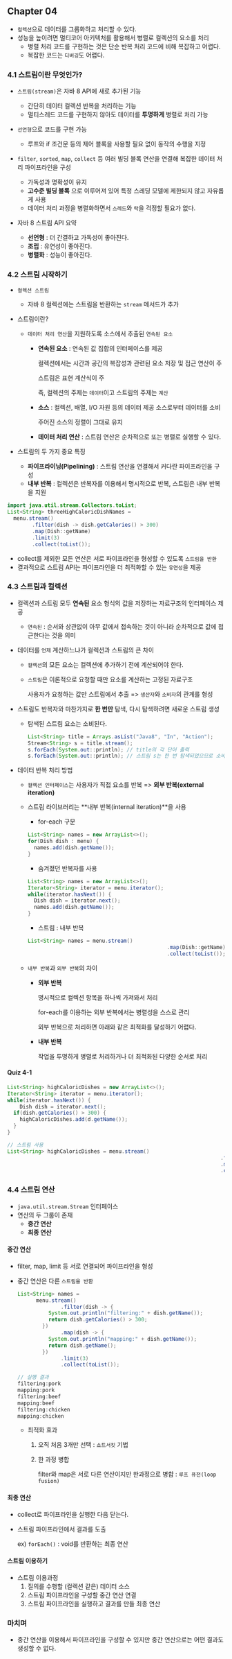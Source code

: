 ## Chapter 04

- `컬렉션`으로 데이터를 그룹화하고 처리할 수 있다.
- 성능을 높이려면 멀티코어 아키텍처를 활용해서 병렬로 컬렉션의 요소를 처리
  - 병렬 처리 코드를 구현하는 것은 단순 반복 처리 코드에 비해 복잡하고 어렵다.
  - 복잡한 코드는 `디버깅`도 어렵다.



### 4.1 스트림이란 무엇인가?

- `스트림(stream)`은 자바 8 API에 새로 추가된 기능
  - 간단히 데이터 컬렉션 반복을 처리하는 기능
  - 멀티스레드 코드를 구현하지 않아도 데이터를 **투명하게** 병렬로 처리 가능
- `선언형`으로 코드를 구현 가능
  - 루프와 if 조건문 등의 제어 블록을 사용할 필요 없이 동작의 수행을 지정

- `filter`, `sorted`, `map`, `collect` 등 여러 빌딩 블록 연산을 연결해 복잡한 데이터 처리 파이프라인을 구성
  - 가독성과 명확성이 유지
  - **고수준 빌딩 블록** 으로 이루어져 있어 특정 스레딩 모델에 제한되지 않고 자유롭게 사용
  - 데이터 처리 과정을 병렬화하면서 `스레드`와 `락`을 걱정할 필요가 없다.
- 자바 8 스트림 API 요약
  - **선언형** : 더 간결하고 가독성이 좋아진다.
  - **조립** : 유연성이 좋아진다.
  - **병렬화** : 성능이 좋아진다.



### 4.2 스트림 시작하기

- `컬렉션 스트림`

  - 자바 8 컬렉션에는 스트림을 반환하는 `stream` 메서드가 추가

- 스트림이란?

  - `데이터 처리 연산`을 지원하도록 소스에서 추출된 `연속된 요소`

    - **연속된 요소** : 연속된 값 집합의 인터페이스를 제공

      컬렉션에서는 시간과 공간의 복잡성과 관련된 요소 저장 및 접근 연산이 주

      스트림은 표현 계산식이 주

      즉, 컬렉션의 주제는 `데이터`이고 스트림의 주제는 `계산`

    - **소스** : 컬렉션, 배열, I/O 자원 등의 데이터 제공 소스로부터 데이터를 소비

      주어진 소스의 정렬이 그대로 유지

    - **데이터 처리 연산** : 스트림 연산은 순차적으로 또는 병렬로 실행할 수 있다.

- 스트림의 두 가지 중요 특징

  - **파이프라이닝(Pipelining)** : 스트림 연산을 연결해서 커다란 파이프라인을 구성
  - **내부 반복** : 컬렉션은 반복자를 이용해서 명시적으로 반복, 스트림은 내부 반복을 지원

```java
import java.util.stream.Collectors.toList;
List<String> threeHighCaloricDishNames = 
  menu.stream()
  		.filter(dish -> dish.getCalories() > 300)
  		.map(Dish::getName)
  		.limit(3)
  		.collect(toList());
```

- collect를 제외한 모든 연산은 서로 파이프라인을 형성할 수 있도록 `스트림을 반환`
- 결과적으로 스트림 API는 파이프라인을 더 최적화할 수 있는 `유연성`을 제공



### 4.3 스트림과 컬렉션

- 컬렉션과 스트림 모두 **연속된** 요소 형식의 값을 저장하는 자료구조의 인터페이스 제공

  - `연속된` : 순서와 상관없이 아무 값에서 접속하는 것이 아니라 순차적으로 값에 접근한다는 것을 의미

- 데이터를 `언제` 계산하느냐가 컬렉션과 스트림의 큰 차이

  - `컬렉션`의 모든 요소는 컬렉션에 추가하기 전에 계산되어야 한다.

  - `스트림`은 이론적으로 요청할 때만 요소를 계산하는 고정된 자료구조

    사용자가 요청하는 값만 스트림에서 추출 => `생산자`와 `소비자`의 관계를 형성

- 스트림도 반복자와 마찬가지로 **한 번만** 탐색, 다시 탐색하려면 새로운 스트림 생성

  - 탐색된 스트림 요소는 소비된다.

    ```java
    List<String> title = Arrays.asList("Java8", "In", "Action");
    Stream<String> s = title.stream();
    s.forEach(System.out::println); // title의 각 단어 출력
    s.forEach(System.out::println); // 스트림 s는 한 번 탐색되었으므로 소비 -> 에러 발생
    ```

- 데이터 반복 처리 방법

  - `컬렉션 인터페이스`는 사용자가 직접 요소를 반복 => **외부 반복(external iteration)**

  - 스트림 라이브러리는 **내부 반복(internal iteration)**을 사용

    - for-each 구문

    ```java
    List<String> names = new ArrayList<>();
    for(Dish dish : menu) {
      names.add(dish.getName());
    }
    ```

    - 숨겨졌던 반복자를 사용

    ```java
    List<String> names = new ArrayList<>();
    Iterator<String> iterator = menu.iterator();
    while(iterator.hasNext()) {
      Dish dish = iterator.next();
      names.add(dish.getName());
    }
    ```

    - 스트림 : 내부 반복

    ```java
    List<String> names = menu.stream()
      											 .map(Dish::getName)
      											 .collect(toList());
    ```

  - `내부 반복`과 `외부 반복`의 차이

    - **외부 반복**

      명시적으로 컬렉션 항목을 하나씩 가져와서 처리

      for-each를 이용하는 외부 반복에서는 병렬성을 스스로 관리

      외부 반복으로 처리하면 아래와 같은 최적화를 달성하기 어렵다.

    - **내부 반복**

      작업을 투명하게 병렬로 처리하거나 더 최적화된 다양한 순서로 처리



#### Quiz 4-1

```java
List<String> highCaloricDishes = new ArrayList<>();
Iterator<String> iterator = menu.iterator();
while(iterator.hasNext()) {
	Dish dish = iterator.next();
  if(dish.getCalories() > 300) {
    highCaloricDishes.add(d.getName());
  }
}

// 스트림 사용
List<String> highCaloricDishes = menu.stream()
  																	 .filter(dish -> dish.getCalories() > 300)
  																	 .map(Dish::getName)
  																	 .collect(toList());
```



### 4.4 스트림 연산

- `java.util.stream.Stream` 인터페이스
- 연산의 두 그룹이 존재
  - **중간 연산**
  - **최종 연산**



#### 중간 연산

- filter, map, limit 등 서로 연결되어 파이프라인을 형성

- 중간 연산은 다른 `스트림을 반환`

  ```java
  List<String> names =
    	menu.stream()
    			.filter(dish -> {
            System.out.println("filtering:" + dish.getName());
            return dish.getCalories() > 300;
          })
    			.map(dish -> {
            System.out.println("mapping:" + dish.getName());
            return dish.getName();
          })
    			.limit(3)
    			.collect(toList());
  
  // 실행 결과
  filtering:pork
  mapping:pork
  filtering:beef
  mapping:beef
  filtering:chicken
  mapping:chicken
  ```

  - 최적화 효과

    1. 오직 처음 3개만 선택 : `쇼트서킷` 기법

    2. 한 과정 병합

       filter와 map은 서로 다른 연산이지만 한과정으로 병합 : `루프 퓨전(loop fusion)`



#### 최종 연산

- collect로 파이프라인을 실행한 다음 닫는다.

- 스트림 파이프라인에서 결과를 도출

  ex) `forEach()` : void를 반환하는 최종 연산



#### 스트림 이용하기

- 스트림 이용과정
  1. 질의를 수행할 (컬렉션 같은) 데이터 소스
  2. 스트림 파이프라인을 구성할 중간 연산 연결
  3. 스트림 파이프라인을 실행하고 결과를 만들 최종 연산



### 마치며

- 중간 연산을 이용해서 파이프라인을 구성할 수 있지만 중간 연산으로는 어떤 결과도 생성할 수 없다.